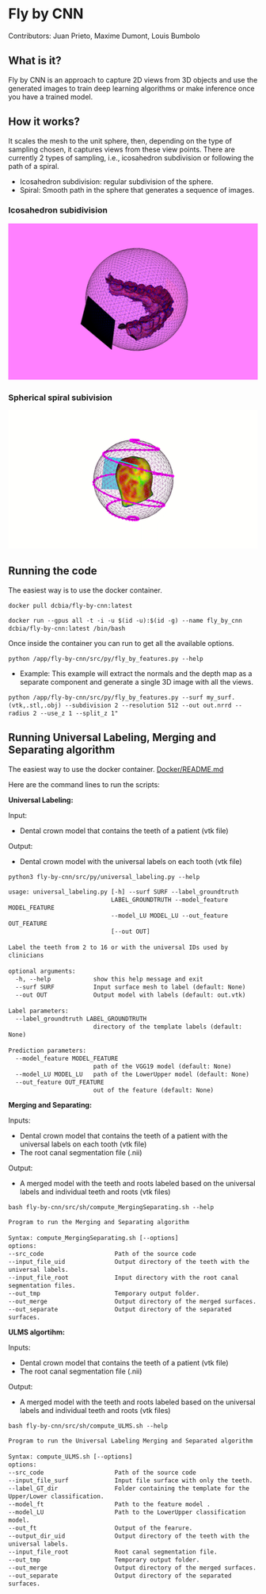 # Fly by CNN

Contributors: Juan Prieto, Maxime Dumont, Louis Bumbolo

## What is it?
Fly by CNN is an approach to capture 2D views from 3D objects and use the generated images to train deep learning algorithms or make inference once you have a trained model. 

## How it works?
It scales the mesh to the unit sphere, then, depending on the type of sampling chosen, it captures views from these view points. There are currently 2 types of sampling, i.e., icosahedron subdivision or following the path of a spiral. 
* Icosahedron subdivision: regular subdivision of the sphere.
* Spiral: Smooth path in the sphere that generates a sequence of images. 

### Icosahedron subidivision
<!-- ![Sphere_and_plane](https://github.com/MaximeDum/fly-by-cnn/tree/master/docs/Sphere_and_plane.png?raw=true) -->

![Sphere_and_plane](./docs/Sphere_and_plane.png?raw=true)

### Spherical spiral subivision
<!-- ![Spherical_spiral](https://github.com/lbumbolo/fly-by-cnn/tree/master/docs/Spherical_spiral.gif?raw=true) -->

![Spherical_spiral](./docs/Spherical_spiral.gif?raw=true)

## Running the code

The easiest way is to use the docker container.

```
docker pull dcbia/fly-by-cnn:latest
```

```
docker run --gpus all -t -i -u $(id -u):$(id -g) --name fly_by_cnn dcbia/fly-by-cnn:latest /bin/bash
```
Once inside the container you can run to get all the available options. 
```
python /app/fly-by-cnn/src/py/fly_by_features.py --help
```

* Example:
This example will extract the normals and the depth map as a separate component and generate a single 3D image with all the views. 
```
python /app/fly-by-cnn/src/py/fly_by_features.py --surf my_surf.(vtk,.stl,.obj) --subdivision 2 --resolution 512 --out out.nrrd --radius 2 --use_z 1 --split_z 1"
```

## Running Universal Labeling, Merging and Separating algorithm

The easiest way to use the docker container.
[Docker/README.md](https://github.com/DCBIA-OrthoLab/fly-by-cnn/tree/master/Docker)

Here are the command lines to run the scripts:

**Universal Labeling:**

Input: 
- Dental crown model that contains the teeth of a patient (vtk file)

Output: 
- Dental crown model with the universal labels on each tooth (vtk file)

```
python3 fly-by-cnn/src/py/universal_labeling.py --help
```

```
usage: universal_labeling.py [-h] --surf SURF --label_groundtruth
                             LABEL_GROUNDTRUTH --model_feature MODEL_FEATURE
                             --model_LU MODEL_LU --out_feature OUT_FEATURE
                             [--out OUT]

Label the teeth from 2 to 16 or with the universal IDs used by clinicians

optional arguments:
  -h, --help            show this help message and exit
  --surf SURF           Input surface mesh to label (default: None)
  --out OUT             Output model with labels (default: out.vtk)

Label parameters:
  --label_groundtruth LABEL_GROUNDTRUTH
                        directory of the template labels (default: None)

Prediction parameters:
  --model_feature MODEL_FEATURE
                        path of the VGG19 model (default: None)
  --model_LU MODEL_LU   path of the LowerUpper model (default: None)
  --out_feature OUT_FEATURE
                        out of the feature (default: None)
```

**Merging and Separating:**

Inputs: 
- Dental crown model that contains the teeth of a patient with the universal labels on each tooth (vtk file)
- The root canal segmentation file (.nii)

Output: 
- A merged model with the teeth and roots labeled based on the universal labels and individual teeth and roots (vtk files)

```
bash fly-by-cnn/src/sh/compute_MergingSeparating.sh --help
```

```
Program to run the Merging and Separating algorithm

Syntax: compute_MergingSeparating.sh [--options]
options:
--src_code                    Path of the source code 
--input_file_uid              Output directory of the teeth with the universal labels.
--input_file_root             Input directory with the root canal segmentation files.
--out_tmp                     Temporary output folder.
--out_merge                   Output directory of the merged surfaces.
--out_separate                Output directory of the separated surfaces.
```

**ULMS algortihm:**

Inputs: 
- Dental crown model that contains the teeth of a patient (vtk file)
- The root canal segmentation file (.nii)

Output: 
- A merged model with the teeth and roots labeled based on the universal labels and individual teeth and roots (vtk files)

```
bash fly-by-cnn/src/sh/compute_ULMS.sh --help
```

```
Program to run the Universal Labeling Merging and Separated algorithm

Syntax: compute_ULMS.sh [--options]
options:
--src_code                    Path of the source code 
--input_file_surf             Input file surface with only the teeth.
--label_GT_dir                Folder containing the template for the Upper/Lower classification.
--model_ft                    Path to the feature model .
--model_LU                    Path to the LowerUpper classification model.
--out_ft                      Output of the fearure.
--output_dir_uid              Output directory of the teeth with the universal labels.
--input_file_root             Root canal segmentation file.
--out_tmp                     Temporary output folder.
--out_merge                   Output directory of the merged surfaces.
--out_separate                Output directory of the separated surfaces.
```

